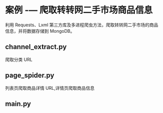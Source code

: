 # 案例 -— 爬取转转网二手市场商品信息

利用 Requests、Lxml 第三方库及多进程爬虫方法，爬取转转网二手市场的商品信息，并将数据存储到 MongoDB。

## channel_extract.py

爬取分类 URL

## page_spider.py

列表页爬取商品详情 URL,详情页爬取商品信息

## main.py



